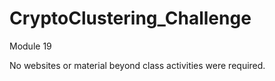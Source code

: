 # CryptoClustering_Challenge
Module 19

No websites or material beyond class activities were required.
